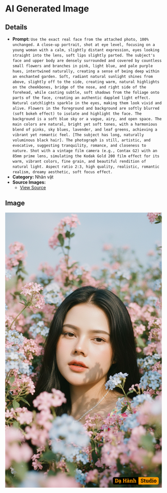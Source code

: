 # AI Generated Image

## Details
- **Prompt:** `Use the exact real face from the attached photo, 100% unchanged. A close-up portrait, shot at eye level, focusing on a young woman with a calm, slightly distant expression, eyes looking straight into the lens, soft lips slightly parted. The subject's face and upper body are densely surrounded and covered by countless small flowers and branches in pink, light blue, and pale purple hues, intertwined naturally, creating a sense of being deep within an enchanted garden. Soft, radiant natural sunlight shines from above, slightly off to the side, creating warm, natural highlights on the cheekbones, bridge of the nose, and right side of the forehead, while casting subtle, soft shadows from the foliage onto parts of the face, creating an authentic dappled light effect. Natural catchlights sparkle in the eyes, making them look vivid and alive. Flowers in the foreground and background are softly blurred (soft bokeh effect) to isolate and highlight the face. The background is a soft blue sky or a vague, airy, and open space. The main colors are natural, bright yet soft tones, with a harmonious blend of pinks, sky blues, lavender, and leaf greens, achieving a vibrant yet romantic feel. [The subject has long, naturally voluminous black hair]. The photograph is still, artistic, and evocative, suggesting tranquility, romance, and closeness to nature. Shot with a vintage film camera (e.g., Contax G2) with an 85mm prime lens, simulating the Kodak Gold 200 film effect for its warm, vibrant colors, fine grain, and beautiful rendition of natural light. Aspect ratio 2:3, high quality, realistic, romantic realism, dreamy aesthetic, soft focus effect. `
- **Category:** Nhân vật
- **Source Images:**
  - [View Source](https://raw.githubusercontent.com/lenzcomvth/ImageLibrary/main/Female.png)

## Image
![AI Generated Image](./image-2025-10-06T22-00-44-138Z-db43t.png)